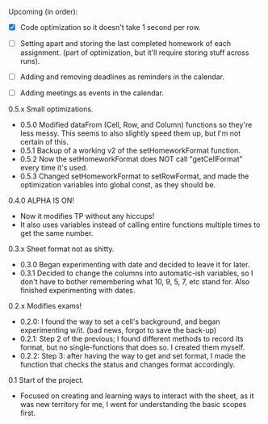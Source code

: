 
Upcoming (in order):
- [x] Code optimization so it doesn't take 1 second per row.
- [ ] Setting apart and storing the last completed homework of each assignment. (part of optimization, but it'll require storing stuff across runs).
- [ ] Adding and removing deadlines as reminders in the calendar.
- [ ] Adding meetings as events in the calendar.



0.5.x Small optimizations.
- 0.5.0 Modified dataFrom (Cell, Row, and Column) functions so they're less messy. This seems to also slightly speed them up, but I'm not certain of this.
- 0.5.1 Backup of a working v2 of the setHomeworkFormat function.
- 0.5.2 Now the setHomeworkFormat does NOT call "getCellFormat" every time it's used.
- 0.5.3 Changed setHomeworkFormat to setRowFormat, and made the optimization variables into global const, as they should be.

0.4.0 ALPHA IS ON!
- Now it modifies TP without any hiccups!
- It also uses variables instead of calling entire functions multiple times to get the same number. 

0.3.x Sheet format not as shitty.
- 0.3.0 Began experimenting with date and decided to leave it for later.
- 0.3.1 Decided to change the columns into automatic-ish variables, so I don't have to bother remembering what 10, 9, 5, 7, etc stand for.
Also finished experimenting with dates.

0.2.x Modifies exams!
- 0.2.0: I found the way to set a cell's background, and began experimenting w/it.
(bad news, forgot to save the back-up)
- 0.2.1: Step 2 of the previous; I found different methods to record its format, but no single-functions that does so. I created them myself.
- 0.2.2: Step 3: after having the way to get and set format, I made the function that checks the status and changes format accordingly.

0.1 Start of the project.
- Focused on creating and learning ways to interact with the sheet, as it was new territory for me, I went for understanding the basic scopes first.
